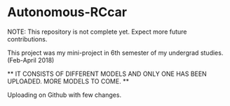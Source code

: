 # Autonomous-RCcar

NOTE: This repository is not complete yet. Expect more future contributions.

This project was my mini-project in 6th semester of my undergrad studies. (Feb-April 2018)

** IT CONSISTS OF DIFFERENT MODELS AND ONLY ONE HAS BEEN UPLOADED. MORE MODELS TO COME. **

Uploading on Github with few changes. 
